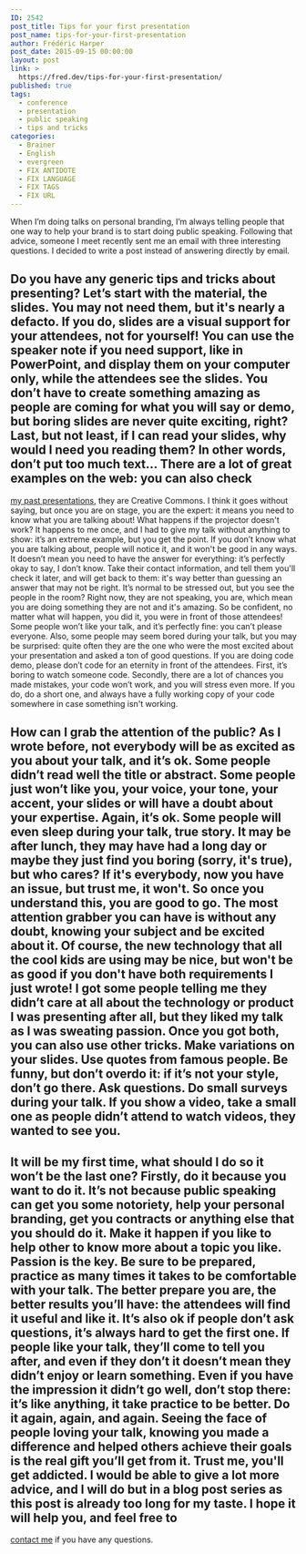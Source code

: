 ```yaml
---
ID: 2542
post_title: Tips for your first presentation
post_name: tips-for-your-first-presentation
author: Frédéric Harper
post_date: 2015-09-15 00:00:00
layout: post
link: >
  https://fred.dev/tips-for-your-first-presentation/
published: true
tags:
  - conference
  - presentation
  - public speaking
  - tips and tricks
categories:
  - Brainer
  - English
  - evergreen
  - FIX ANTIDOTE
  - FIX LANGUAGE
  - FIX TAGS
  - FIX URL
---
```

When I’m doing talks on personal branding, I’m always telling people that one way to help your brand is to start doing public speaking. Following that advice, someone I meet recently sent me an email with three interesting questions. I decided to write a post instead of answering directly by email. 
## Do you have any generic tips and tricks about presenting? Let’s start with the material, the slides. You may not need them, but it's nearly a defacto. If you do, slides are a visual support for your attendees, not for yourself! You can use the speaker note if you need support, like in PowerPoint, and display them on your computer only, while the attendees see the slides. You don’t have to create something amazing as people are coming for what you will say or demo, but boring slides are never quite exciting, right? Last, but not least, if I can read your slides, why would I need you reading them? In other words, don’t put too much text… There are a lot of great examples on the web: you can also check 

[my past presentations][1], they are Creative Commons. I think it goes without saying, but once you are on stage, you are the expert: it means you need to know what you are talking about! What happens if the projector doesn't work? It happens to me once, and I had to give my talk without anything to show: it’s an extreme example, but you get the point. If you don’t know what you are talking about, people will notice it, and it won't be good in any ways. It doesn’t mean you need to have the answer for everything: it’s perfectly okay to say, I don’t know. Take their contact information, and tell them you'll check it later, and will get back to them: it's way better than guessing an answer that may not be right. It’s normal to be stressed out, but you see the people in the room? Right now, they are not speaking, you are, which mean you are doing something they are not and it's amazing. So be confident, no matter what will happen, you did it, you were in front of those attendees! Some people won’t like your talk, and it’s perfectly fine: you can’t please everyone. Also, some people may seem bored during your talk, but you may be surprised: quite often they are the one who were the most excited about your presentation and asked a ton of good questions. If you are doing code demo, please don’t code for an eternity in front of the attendees. First, it’s boring to watch someone code. Secondly, there are a lot of chances you made mistakes, your code won’t work, and you will stress even more. If you do, do a short one, and always have a fully working copy of your code somewhere in case something isn't working. 
## How can I grab the attention of the public? As I wrote before, not everybody will be as excited as you about your talk, and it’s ok. Some people didn’t read well the title or abstract. Some people just won’t like you, your voice, your tone, your accent, your slides or will have a doubt about your expertise. Again, it’s ok. Some people will even sleep during your talk, true story. It may be after lunch, they may have had a long day or maybe they just find you boring (sorry, it's true), but who cares? If it's everybody, now you have an issue, but trust me, it won't. So once you understand this, you are good to go. The most attention grabber you can have is without any doubt, knowing your subject and be excited about it. Of course, the new technology that all the cool kids are using may be nice, but won't be as good if you don't have both requirements I just wrote! I got some people telling me they didn’t care at all about the technology or product I was presenting after all, but they liked my talk as I was sweating passion. Once you got both, you can also use other tricks. Make variations on your slides. Use quotes from famous people. Be funny, but don’t overdo it: if it’s not your style, don’t go there. Ask questions. Do small surveys during your talk. If you show a video, take a small one as people didn’t attend to watch videos, they wanted to see you. 

## It will be my first time, what should I do so it won’t be the last one? Firstly, do it because you want to do it. It’s not because public speaking can get you some notoriety, help your personal branding, get you contracts or anything else that you should do it. Make it happen if you like to help other to know more about a topic you like. Passion is the key. Be sure to be prepared, practice as many times it takes to be comfortable with your talk. The better prepare you are, the better results you’ll have: the attendees will find it useful and like it. It’s also ok if people don’t ask questions, it’s always hard to get the first one. If people like your talk, they’ll come to tell you after, and even if they don’t it doesn’t mean they didn’t enjoy or learn something. Even if you have the impression it didn’t go well, don’t stop there: it’s like anything, it take practice to be better. Do it again, again, and again. Seeing the face of people loving your talk, knowing you made a difference and helped others achieve their goals is the real gift you’ll get from it. Trust me, you'll get addicted. I would be able to give a lot more advice, and I will do but in a blog post series as this post is already too long for my taste. I hope it will help you, and feel free to 

[contact me][2] if you have any questions.

 [1]: https://www.slideshare.net/fredericharper
 [2]: mailto:fharper@oocz.net